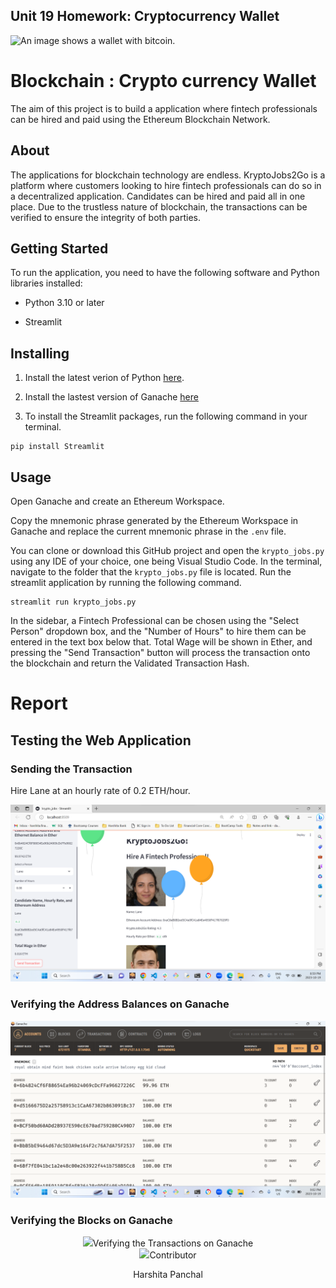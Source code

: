 ## Unit 19 Homework: Cryptocurrency Wallet

![An image shows a wallet with bitcoin.](Images/19-4-challenge-image.png)

# Blockchain : Crypto currency Wallet
The aim of this project is to build a application where fintech professionals can be hired and paid using the Ethereum Blockchain Network. 

## About 
The applications for blockchain technology are endless. KryptoJobs2Go is a platform where customers looking to hire fintech professionals can do so in a decentralized application. Candidates can be hired and paid all in one place. Due to the trustless nature of blockchain, the transactions can be verified to ensure the integrity of both parties. 

## Getting Started 
To run the application, you need to have the following software and Python libraries installed: 

- Python 3.10 or later 

- Streamlit 

## Installing 
1. Install the latest verion of Python [here](https://www.python.org/downloads/). 

2. Install the lastest version of Ganache [here](https://trufflesuite.com/ganache/) 

3. To install the Streamlit packages, run the following command in your terminal. 

``` 
pip install Streamlit 
``` 
## Usage 
Open Ganache and create an Ethereum Workspace. 

Copy the mnemonic phrase generated by the Ethereum Workspace in Ganache and replace the current mnemonic phrase in the `.env` file. 

You can clone or download this GitHub project and open the `krypto_jobs.py` using any IDE of your choice, one being Visual Studio Code. In the terminal, navigate to the folder that the `krypto_jobs.py` file is located. Run the streamlit application by running the following command. 

``` 
streamlit run krypto_jobs.py 
``` 

In the sidebar, a Fintech Professional can be chosen using the "Select Person" dropdown box, and the "Number of Hours" to hire them can be entered in the text box below that. Total Wage will be shown in Ether, and pressing the "Send Transaction" button will process the transaction onto the blockchain and return the Validated Transaction Hash. 

# Report 
## Testing the Web Application 
### Sending the Transaction 

Hire Lane at an hourly rate of 0.2 ETH/hour.
<center>
    <img src="Images/lane_paid.png">
</center>

### Verifying the Address Balances on Ganache
<center>
    <img src="Images/accounts.png">
</center>

### Verifying the Blocks on Ganache
<center>
    <img src="Images/blocks.png>
</center>

### Verifying the Transactions on Ganache
<center>
    <img src="Images/transactions.png>
</center>

## Contributor
Harshita Panchal
